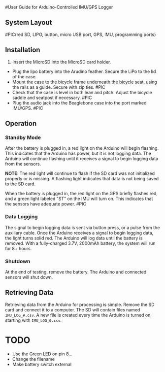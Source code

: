 #User Guide for Arduino-Controlled IMU/GPS Logger

## System Layout
 #PIC(red SD, LIPO, button, micro USB port, GPS, IMU, programming ports)


## Installation
1. Insert the MicroSD into the MicroSD card holder.
- Plug the lipo battery into the Arudino feather. Secure the LiPo to the lid of the case.
- Mount the case to the bicycle frame underneath the bicycle seat, using the rails as a guide. Secure with zip ties. #PIC
- Check that the case is level in both lean and pitch. Adjust the bicycle saddle and seatpost if necessary. #PIC
- Plug the audio jack into the Beaglebone case into the port marked IMU/GPS. #PIC

## Operation
### Standby Mode
After the battery is plugged in, a red light on the Arduino will begin flashing. This indicates that the Arduino has power, but it is not logging data. The Arduino will continue flashing until it receives a signal to begin logging data from the sensors.

**NOTE**: The red light will continue to flash if the SD card was not initialized properly or is missing. A flashing light indicates that data is not being saved to the SD card.

When the battery is plugged in, the red light on the GPS briefly flashes red, and a green light labeled "ST" on the IMU will turn on. This indicates that the sensors have adequate power. #PIC

### Data Logging
The signal to begin logging data is sent via button press, or a pulse from the auxiliary cable. Once the Arduino receives a signal to begin logging data, the light turns solid red. The Arduino will log data until the battery is removed. With a fully-charged 3.7V, 2000mAh battery, the system will run for 8+ hours.

### Shutdown
At the end of testing, remove the battery. The Arduino and connected sensors will shut down.

## Retrieving Data
Retrieving data from the Arduino for processing is simple. Remove the SD card and connect it to a computer. The SD will contain files named `IMU_LOG_#.csv`. A new file is created every time the Arduino is turned on, starting with `IMU_LOG_0.csv`.


# TODO
- Use the Green LED on pin 8...
- Change the filename
- Make battery switch external
